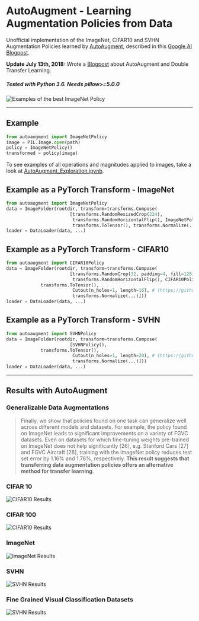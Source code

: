 # AutoAugment - Learning Augmentation Policies from Data
Unofficial implementation of the ImageNet, CIFAR10 and SVHN Augmentation Policies learned by [AutoAugment](https://arxiv.org/abs/1805.09501v1), described in this [Google AI Blogpost](https://ai.googleblog.com/2018/06/improving-deep-learning-performance.html).

__Update July 13th, 2018:__ Wrote a [Blogpost](https://towardsdatascience.com/how-to-improve-your-image-classifier-with-googles-autoaugment-77643f0be0c9) about AutoAugment and Double Transfer Learning.

##### Tested with Python 3.6. Needs pillow>=5.0.0

![Examples of the best ImageNet Policy](figures/Figure2_Paper.png)


------------------



## Example

```python
from autoaugment import ImageNetPolicy
image = PIL.Image.open(path)
policy = ImageNetPolicy()
transformed = policy(image)
```

To see examples of all operations and magnitudes applied to images, take a look at  [AutoAugment_Exploration.ipynb](AutoAugment_Exploration.ipynb).

## Example as a PyTorch Transform - ImageNet 

```python
from autoaugment import ImageNetPolicy
data = ImageFolder(rootdir, transform=transforms.Compose(
                        [transforms.RandomResizedCrop(224), 
                         transforms.RandomHorizontalFlip(), ImageNetPolicy(), 
                         transforms.ToTensor(), transforms.Normalize(...)]))
loader = DataLoader(data, ...)
```

## Example as a PyTorch Transform - CIFAR10

```python
from autoaugment import CIFAR10Policy
data = ImageFolder(rootdir, transform=transforms.Compose(
                        [transforms.RandomCrop(32, padding=4, fill=128), # fill parameter needs torchvision installed from source
                         transforms.RandomHorizontalFlip(), CIFAR10Policy(), 
			 transforms.ToTensor(), 
                         Cutout(n_holes=1, length=16), # (https://github.com/uoguelph-mlrg/Cutout/blob/master/util/cutout.py)
                         transforms.Normalize(...)]))
loader = DataLoader(data, ...)
```

## Example as a PyTorch Transform - SVHN

```python
from autoaugment import SVHNPolicy
data = ImageFolder(rootdir, transform=transforms.Compose(
                        [SVHNPolicy(), 
			 transforms.ToTensor(), 
                         Cutout(n_holes=1, length=20), # (https://github.com/uoguelph-mlrg/Cutout/blob/master/util/cutout.py)
                         transforms.Normalize(...)]))
loader = DataLoader(data, ...)
```

------------------


## Results with AutoAugment

### Generalizable Data Augmentations

> Finally, we show that policies found on one task can generalize well across different models and datasets. 
> For example, the policy found on ImageNet leads to significant improvements on a variety of FGVC datasets. Even on datasets for
> which fine-tuning weights pre-trained on ImageNet does not help significantly [26], e.g. Stanford
> Cars [27] and FGVC Aircraft [28], training with the ImageNet policy reduces test set error by 1.16%
> and 1.76%, respectively. __This result suggests that transferring data augmentation policies offers an
> alternative method for transfer learning__.

### CIFAR 10

![CIFAR10 Results](figures/CIFAR10_results.png)

### CIFAR 100

![CIFAR10 Results](figures/CIFAR100_results.png)

### ImageNet

![ImageNet Results](figures/ImageNet_results.png)

### SVHN

![SVHN Results](figures/SVHN_results.png)

### Fine Grained Visual Classification Datasets

![SVHN Results](figures/FGVC_results.png)
